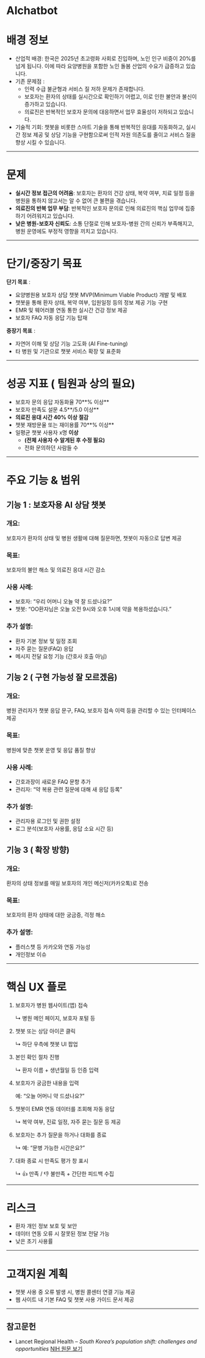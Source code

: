 # AIchatbot

# 배경 정보

- 산업적 배경: 한국은 2025년 초고령화 사회로 진입하며, 노인 인구 비중이 20%를 넘게 됩니다. 이에 따라 요양병원을 포함한 노인 돌봄 산업의 수요가 급증하고 있습니다.
- 기존 문제점 :
    - 인력 수급 불균형과 서비스 질 저하 문제가 존재합니다.
    - 보호자는 환자의 상태를 실시간으로 확인하기 어렵고, 이로 인한 불안과 불신이 증가하고 있습니다.
    - 의료진은 반복적인 보호자 문의에 대응하면서 업무 효율성이 저하되고 있습니다.
- 기술적 기회: 챗봇을 비롯한 스마트 기술을 통해 반복적인 응대를 자동화하고, 실시간 정보 제공 및 상담 기능을 구현함으로써 인적 자원 의존도를 줄이고 서비스 질을 향상 시킬 수 있습니다.

---

# 문제

- **실시간 정보 접근의 어려움**: 보호자는 환자의 건강 상태, 복약 여부, 치료 일정 등을 병원을 통하지 않고서는 알 수 없어 큰 불편을 겪습니다.
- **의료진의 반복 업무 부담**: 반복적인 보호자 문의로 인해 의료진의 핵심 업무에 집중하기 어려워지고 있습니다.
- **낮은 병원-보호자 신뢰도**: 소통 단절로 인해 보호자-병원 간의 신뢰가 부족해지고, 병원 운영에도 부정적 영향을 끼치고 있습니다.

---

# 단기/중장기 목표

**단기 목표** :

- 요양병원용 보호자 상담 챗봇 MVP(Minimum Viable Product) 개발 및 배포
- 챗봇을 통해 환자 상태, 복약 여부, 입원일정 등의 정보 제공 기능 구현
- EMR 및 웨어러블 연동 통한 실시간 건강 정보 제공
- 보호자 FAQ 자동 응답 기능 탑재

**중장기 목표** :

- 자연어 이해 및 상담 기능 고도화 (AI Fine-tuning)
- 타 병원 및 기관으로 챗봇 서비스 확장 및 표준화

---

# 성공 지표 ( 팀원과 상의 필요)

- 보호자 문의 응답 자동화율 70**% 이상**
- 보호자 만족도 설문 4.5**/5.0 이상**
- **의료진 응대 시간 40% 이상 절감**
- 챗봇 재방문율 또는 재이용률 70**% 이상**
- 일평균 챗봇 사용자 x명 **이상**
    - **(전체 사용자 수 알게된 후 수정 필요)**
    - 전화 문의하던 사람들 수

---

# 주요 기능 & 범위

## 기능 1 : 보호자용 AI 상담 챗봇

### 개요:

보호자가 환자의 상태 및 병원 생활에 대해 질문하면, 챗봇이 자동으로 답변 제공

### 목표:

보호자의 불안 해소 및 의료진 응대 시간 감소

### 사용 사례:

- 보호자: “우리 어머니 오늘 약 잘 드셨나요?”
- 챗봇: “OO환자님은 오늘 오전 9시와 오후 1시에 약을 복용하셨습니다.”

### 추가 설명:

- 환자 기본 정보 및 일정 조회
- 자주 묻는 질문(FAQ) 응답
- 메시지 전달 요청 기능 (간호사 호출 아님)

## 기능 2 ( 구현 가능성 잘 모르겠음)

### 개요:

병원 관리자가 챗봇 응답 문구, FAQ, 보호자 접속 이력 등을 관리할 수 있는 인터페이스 제공

### 목표:

병원에 맞춘 챗봇 운영 및 응답 품질 향상

### 사용 사례:

- 간호과장이 새로운 FAQ 문항 추가
- 관리자: “약 복용 관련 질문에 대해 새 응답 등록”

### 추가 설명:

- 관리자용 로그인 및 권한 설정
- 로그 분석(보호자 사용률, 응답 소요 시간 등)

## 기능 3 ( 확장 방향)

### 개요:

환자의 상태 정보를 매일 보호자의 개인 메신저(카카오톡)로 전송

### 목표:

보호자의 환자 상태에 대한 궁금증, 걱정 해소

### 추가 설명:

- 플러스챗 등 카카오와 연동 가능성
- 개인정보 이슈

---

# 핵심 UX 플로

1. 보호자가 병원 웹사이트(앱) 접속
    
    ↳ 병원 메인 페이지, 보호자 포털 등
    
2.  챗봇 또는 상담 아이콘 클릭
    
    ↳ 하단 우측에 챗봇 UI 팝업
    
3.  본인 확인 절차 진행
    
    ↳ 환자 이름 + 생년월일 등 인증 입력
    
4. 보호자가 궁금한 내용을 입력
    
    예: “오늘 어머니 약 드셨나요?”
    
5.  챗봇이 EMR 연동 데이터를 조회해 자동 응답
    
    ↳ 복약 여부, 진료 일정, 자주 묻는 질문 등 제공
    
6.  보호자는 추가 질문을 하거나 대화를 종료
    
    ↳ 예: “문병 가능한 시간은요?”
    
7.  대화 종료 시 만족도 평가 창 표시
    
    ↳ 👍 만족 / 👎 불만족 + 간단한 피드백 수집
    

---

# 리스크

- 환자 개인 정보 보호 및 보안
- 데이터 연동 오류 시 잘못된 정보 전달 가능
- 낮은 초기 사용률

---

# 고객지원 계획

- 챗봇 사용 중 오류 발생 시, 병원 콜센터 연결 기능 제공
- 웹 사이트 내 기본 FAQ 및 챗봇 사용 가이드 문서 제공

---

## 참고문헌

- Lancet Regional Health – *South Korea’s population shift: challenges and opportunities* [NIH 원문 보기](https://www.ncbi.nlm.nih.gov/pmc/articles/PMC10447181/)
